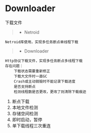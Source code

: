 # Downloader
下载文件

> - Netroid
```
Netroid库使用，实现多任务断点单线程下载
```

> - Downloader
```
Http协议下载文件，实现多任务断点多线程下载
存在问题：
    下载状态需要重新修正
    下载大文件时一直GC
    Crash或主动销毁时不能记录下载进度
    是否支持断点
    检测线程数是否更改，更改了则清除下载痕迹
```

1. 断点下载
2. 本地文件检测
3. 存储空间检测
4. 即时启动，暂停
5. 单下载线程三次重连

